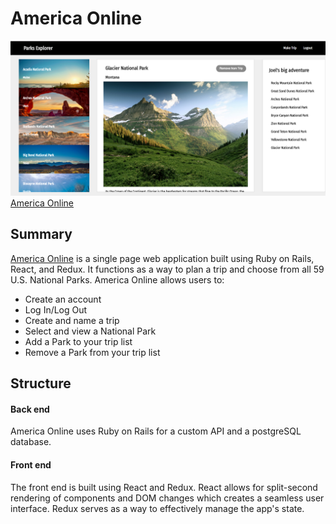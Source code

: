 # America Online
![home-page]
[America Online][america-online]

## Summary

[America Online][america-online] is a single page web application built using Ruby on Rails, React, and Redux. It functions as a way to plan a trip and choose from all 59 U.S. National Parks. America Online allows users to: 

* Create an account
* Log In/Log Out
* Create and name a trip
* Select and view a National Park
* Add a Park to your trip list
* Remove a Park from your trip list

## Structure

#### Back end

America Online uses Ruby on Rails for a custom API and a postgreSQL database. 

#### Front end

The front end is built using React and Redux. React allows for split-second rendering of components and DOM changes which creates a seamless user interface. Redux serves as a way to effectively manage the app's state. 

[america-online]: http://www.parks-explorer.herokuapp.com
[home-page]: ./assets/images/home-page.png
